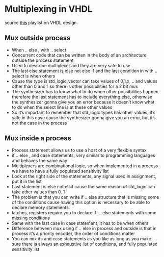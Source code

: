 # Multiplexing in VHDL
source [this](https://www.youtube.com/playlist?list=PLyWAP9QBe16p2HXVcyEgGAFicXJI797jK) playlist on VHDL design.

## Mux outside process
   - When .. else , with .. select
   - Concurrent code that can be written in the body of an architecture outside the process statement
   - Used to describe multiplexer and they are very safe to use
   - The last else statement is else not else if and the last condition in with .. select is when others 
   - Cause the type is std_logic_vector can take values of 0,1,x, .. and values other than 0 and 1 so there is other possibilities for a 2 bit mux 
   - The synthesizer has to know what to do when other possibilities happen therefore the last statement has to include everything else, otherwise the synthesizer gonna give you an error because it doesn’t know what to do when the select line is at these other values
   - So it’s important to remember that std_logic types has other values, it’s safe in this case cause the synthesizer gonna give you an error, but it’s not the case in the process 
  

## Mux inside a process 
   - Process statement allows us to use a host of a very flexible syntax
   - if .. else , and  case statements, very similar to programming languages and behaves the same way
   - Multiplexers are combinational logic, so when implemented in a process we have to have a fully populated sensitivity list
   - Look at the right side of the statements, any signal used in assignment, put it in the list
   - Last statement is else not elsif cause the same reason of std_logic can take other values than 0, 1
   - The problem is that you can write if .. else structure that is missing some of the conditions cause having this option is necessary to be able to declare memory statements. 
   - latches, registers require you to declare if … else statements with some missing conditions
   - Same with the last case in case statement, it has to be when others
   - Difference between mux using if .. else in process and outside is that in process it’s a priority encoder, the order of conditions matter 
   - You can mix ifs and case statements as you like as long as you make sure there is always an exhaustive list of conditions, and fully populated sensitivity list
  
